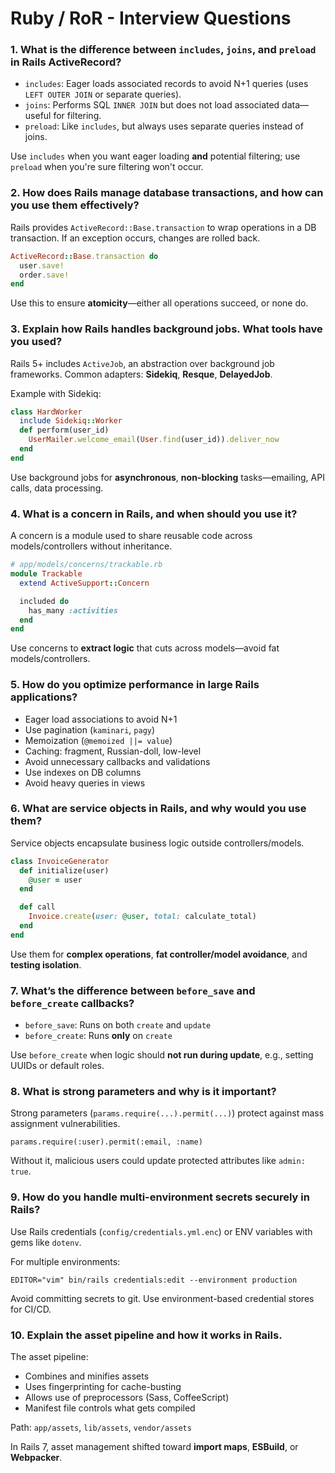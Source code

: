 # Ruby / RoR - Interview Questions

### 1. What is the difference between `includes`, `joins`, and `preload` in Rails ActiveRecord?

- `includes`: Eager loads associated records to avoid N+1 queries (uses `LEFT OUTER JOIN` or separate queries).
- `joins`: Performs SQL `INNER JOIN` but does not load associated data—useful for filtering.
- `preload`: Like `includes`, but always uses separate queries instead of joins.

Use `includes` when you want eager loading **and** potential filtering; use `preload` when you're sure filtering won't occur.

### 2. How does Rails manage database transactions, and how can you use them effectively?

Rails provides `ActiveRecord::Base.transaction` to wrap operations in a DB transaction. If an exception occurs, changes are rolled back.

```ruby
ActiveRecord::Base.transaction do
  user.save!
  order.save!
end
```

Use this to ensure **atomicity**—either all operations succeed, or none do.

### 3. Explain how Rails handles background jobs. What tools have you used?

Rails 5+ includes `ActiveJob`, an abstraction over background job frameworks. Common adapters: **Sidekiq**, **Resque**, **DelayedJob**.

Example with Sidekiq:

```ruby
class HardWorker
  include Sidekiq::Worker
  def perform(user_id)
    UserMailer.welcome_email(User.find(user_id)).deliver_now
  end
end
```

Use background jobs for **asynchronous**, **non-blocking** tasks—emailing, API calls, data processing.

### 4. What is a concern in Rails, and when should you use it?

A concern is a module used to share reusable code across models/controllers without inheritance.

```ruby
# app/models/concerns/trackable.rb
module Trackable
  extend ActiveSupport::Concern

  included do
    has_many :activities
  end
end
```

Use concerns to **extract logic** that cuts across models—avoid fat models/controllers.

### 5. How do you optimize performance in large Rails applications?

- Eager load associations to avoid N+1
- Use pagination (`kaminari`, `pagy`)
- Memoization (`@memoized ||= value`)
- Caching: fragment, Russian-doll, low-level
- Avoid unnecessary callbacks and validations
- Use indexes on DB columns
- Avoid heavy queries in views

### 6. What are service objects in Rails, and why would you use them?

Service objects encapsulate business logic outside controllers/models.

```ruby
class InvoiceGenerator
  def initialize(user)
    @user = user
  end

  def call
    Invoice.create(user: @user, total: calculate_total)
  end
end
```

Use them for **complex operations**, **fat controller/model avoidance**, and **testing isolation**.

### 7. What’s the difference between `before_save` and `before_create` callbacks?

- `before_save`: Runs on both `create` and `update`
- `before_create`: Runs **only** on `create`

Use `before_create` when logic should **not run during update**, e.g., setting UUIDs or default roles.

### 8. What is strong parameters and why is it important?

Strong parameters (`params.require(...).permit(...)`) protect against mass assignment vulnerabilities.

`params.require(:user).permit(:email, :name)`

Without it, malicious users could update protected attributes like `admin: true`.

### 9. How do you handle multi-environment secrets securely in Rails?

Use Rails credentials (`config/credentials.yml.enc`) or ENV variables with gems like `dotenv`.

For multiple environments:

`EDITOR="vim" bin/rails credentials:edit --environment production`

Avoid committing secrets to git. Use environment-based credential stores for CI/CD.

### 10. Explain the asset pipeline and how it works in Rails.

The asset pipeline:

- Combines and minifies assets
- Uses fingerprinting for cache-busting
- Allows use of preprocessors (Sass, CoffeeScript)
- Manifest file controls what gets compiled

Path: `app/assets`, `lib/assets`, `vendor/assets`

In Rails 7, asset management shifted toward **import maps**, **ESBuild**, or **Webpacker**.
